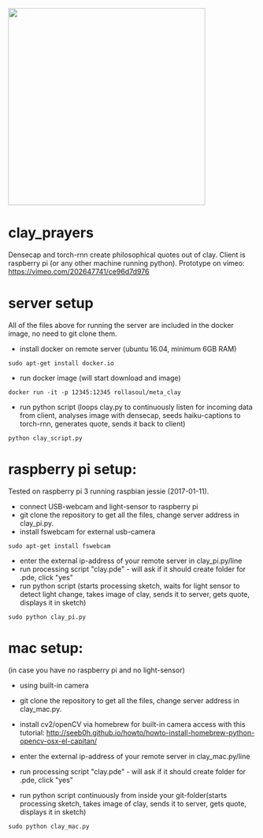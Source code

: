 <img src="https://github.com/rollasoul/clay_prayers/blob/master/16265646_243260219456703_1608198604390170781_n.jpg" width="400">

# clay_prayers
Densecap and torch-rnn create philosophical quotes out of clay. Client is raspberry pi (or any other machine running python).
Prototype on vimeo: https://vimeo.com/202647741/ce96d7d976  

# server setup

All of the files above for running the server are included in the docker image, no need to git clone them.

- install docker on remote server (ubuntu 16.04, minimum 6GB RAM)
```
sudo apt-get install docker.io
```

- run docker image (will start download and image)
```
docker run -it -p 12345:12345 rollasoul/meta_clay
```
- run python script (loops clay.py to continuously listen for incoming data from client, analyses image with densecap, seeds haiku-captions to torch-rnn, generates quote, sends it back to client)
```
python clay_script.py
```

# raspberry pi setup:
Tested on raspberry pi 3 running raspbian jessie (2017-01-11).
- connect USB-webcam and light-sensor to raspberry pi
- git clone the repository to get all the files, change server address in clay_pi.py.
- install fswebcam for external usb-camera
```
sudo apt-get install fswebcam
```
- enter the external ip-address of your remote server in clay_pi.py/line
- run processing script "clay.pde" - will ask if it should create folder for .pde, click "yes"
- run python script (starts processing sketch, waits for light sensor to detect light change, takes image of clay, sends it to server, gets quote, displays it in sketch)
```
sudo python clay_pi.py
```

# mac setup:
(in case you have no raspberry pi and no light-sensor)
- using built-in camera
- git clone the repository to get all the files, change server address in clay_mac.py.
- install cv2/openCV via homebrew for built-in camera access with this tutorial: http://seeb0h.github.io/howto/howto-install-homebrew-python-opencv-osx-el-capitan/
- enter the external ip-address of your remote server in clay_mac.py/line

- run processing script "clay.pde" - will ask if it should create folder for .pde, click "yes"
- run python script continuously from inside your git-folder(starts processing sketch, takes image of clay, sends it to server, gets quote, displays it in sketch)
```
sudo python clay_mac.py
```
